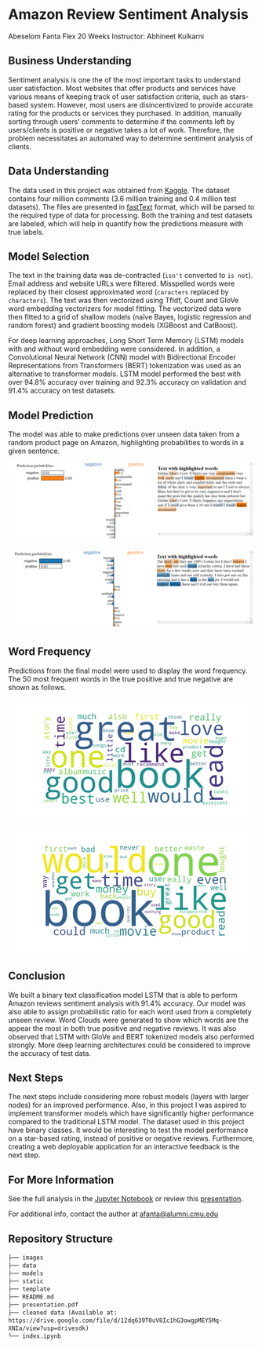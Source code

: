 # Amazon Review Sentiment Analysis
Abeselom Fanta Flex 20 Weeks Instructor: Abhineet Kulkarni

## Business Understanding
Sentiment analysis is one the of the most important tasks to understand user satisfaction. Most websites that offer products and services have various means of keeping track of user satisfaction criteria, such as stars-based system. However, most users are disincentivized to provide accurate rating for the products or services they purchased. In addition, manually sorting through users’ comments to determine if the comments left by users/clients is positive or negative takes a lot of work. Therefore, the problem necessitates an automated way to determine sentiment analysis of clients.

## Data Understanding
The data used in this project was obtained from [Kaggle](https://www.kaggle.com/datasets/bittlingmayer/amazonreviews/code?datasetId=1305). The dataset contains four million comments (3.6 million training and 0.4 million test datasets). The files are presented in [fastText]( https://fasttext.cc/) format, which will be parsed to the required type of data for processing. Both the training and test datasets are labeled, which will help in quantify how the predictions measure with true labels.

## Model Selection
The text in the training data was de-contracted (`isn't` converted to `is not`). Email address and website URLs were filtered. Misspelled words were replaced by their closest approximated word (`caracters` replaced by `characters`). The text was then vectorized using TfIdf, Count and GloVe word embedding vectorizers for model fitting. The vectorized data were then fitted to a grid of shallow models (naïve Bayes, logistic regression and random forest) and gradient boosting models (XGBoost and CatBoost).

For deep learning approaches, Long Short Term Memory (LSTM) models with and without word embedding were considered. In addition, a Convolutional Neural Network (CNN) model with Bidirectional Encoder Representations from Transformers (BERT) tokenization was used as an alternative to transformer models. LSTM model performed the best with over 94.8% accuracy over training and 92.3% accuracy on validation and 91.4% accuracy on test datasets.  

## Model Prediction 
The model was able to make predictions over unseen data taken from a random product page on Amazon, highlighting probabilities to words in a given sentence. 

![prediction_1](./images/model_interp2.PNG)

![prediction_1](./images/model_interp3.PNG)

## Word Frequency 
Predictions from the final model were used to display the word frequency. The 50 most frequent words in the true positive and true negative are shown as follows.

![prediction_1](./images/true_pos.jpg)

![prediction_1](./images/true_neg.jpg)

## Conclusion 
We built a binary text classification model LSTM that is able to perform Amazon reviews sentiment analysis with 91.4% accuracy. 
Our model was also able to assign probabilistic ratio for each word used from a completely unseen review. Word Clouds were generated to show which words are the appear the most in both true positive and negative reviews. It was also observed that LSTM with GloVe and BERT tokenized models also performed strongly. More deep learning architectures could be considered to improve the accuracy of test data. 


## Next Steps
The next steps include considering more robust models (layers with larger nodes) for an improved performance. Also, in this project I was aspired to implement transformer models which have significantly higher performance compared to the traditional LSTM model. The dataset used in this project have binary classes. It would be interesting to test the model performance on a star-based rating, instead of positive or negative reviews. Furthermore, creating a web deployable application for an interactive feedback is the next step. 


## For More Information

See the full analysis in the [Jupyter Notebook](./index.ipynb) or review this [presentation](./presentation.pdf).

For additional info, contact the author at [afanta@alumni.cmu.edu](mailto:afanta@alumni.cmu.edu)

## Repository Structure

```
├── images
├── data
├── models
├── static
├── template
├── README.md
├── presentation.pdf
├── cleaned data (Available at: https://drive.google.com/file/d/12dq639T0uV8Ic1hG3owgpMEY5Mq-XNIa/view?usp=drivesdk)
└── index.ipynb
